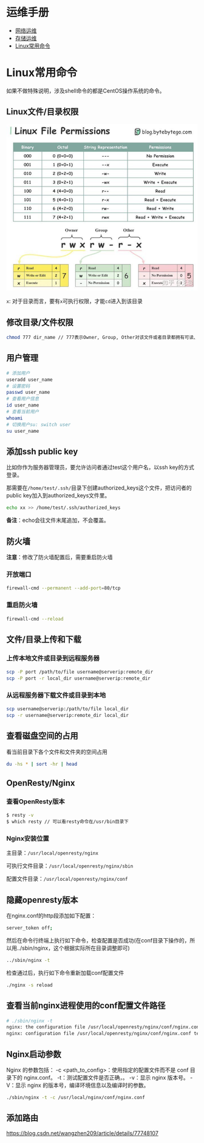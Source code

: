 # 运维手册

* [网络运维](./network/readme.md)
* [存储运维](./storage/readme.md)
* [Linux常用命令](#Linux常用命令)

# Linux常用命令

如果不做特殊说明，涉及shell命令的都是CentOS操作系统的命令。

## Linux文件/目录权限

![](./img/linux-file-permission.jpg) 

`x`: 对于目录而言，要有`x`可执行权限，才能`cd`进入到该目录



## 修改目录/文件权限

```bash
chmod 777 dir_name // 777表示Owner, Group, Other对该文件或者目录都拥有可读、可写和可执行的权限
```



## 用户管理

```bash
# 添加用户
useradd user_name
# 设置密码
passwd user_name
# 查看用户信息
id user_name
# 查看当前用户
whoami
# 切换用户su: switch user
su user_name
```



## 添加ssh public key

比如你作为服务器管理员，要允许访问者通过test这个用户名，以ssh key的方式登录。

那需要在`/home/test/.ssh/`目录下创建authorized_keys这个文件，把访问者的public key加入到authorized_keys文件里。

```bash
echo xx >> /home/test/.ssh/authorized_keys
```

**备注**：echo会往文件末尾追加，不会覆盖。



## 防火墙

**注意**：修改了防火墙配置后，需要重启防火墙

### 开放端口

```bash
firewall-cmd --permanent --add-port=80/tcp
```

### 重启防火墙

```bash
firewall-cmd --reload
```



## 文件/目录上传和下载

### 上传本地文件或目录到远程服务器

```bash
scp -P port /path/to/file username@serverip:remote_dir
scp -P port -r local_dir username@serverip:remote_dir
```

### 从远程服务器下载文件或目录到本地

```bash
scp username@serverip:/path/to/file local_dir
scp -r username@serverip:remote_dir local_dir
```



## 查看磁盘空间的占用

看当前目录下各个文件和文件夹的空间占用

```bash
du -hs * | sort -hr | head 
```



## OpenResty/Nginx

### 查看OpenResty版本

```bash
$ resty -v
$ which resty // 可以看resty命令在/usr/bin目录下
```

### Nginx安装位置

主目录：`/usr/local/openresty/nginx`

可执行文件目录：`/usr/local/openresty/nginx/sbin`

配置文件目录：`/usr/local/openresty/nginx/conf`

## 隐藏openresty版本

在nginx.conf的http段添加如下配置：

```bash
server_token off;
```

然后在命令行终端上执行如下命令，检查配置是否成功(在conf目录下操作的，所以用../sbin/nginx，这个根据实际所在目录调整即可)

```bash
../sbin/nginx -t
```

检查通过后，执行如下命令重新加载conf配置文件

```bash
./nginx -s reload
```

## 查看当前nginx进程使用的conf配置文件路径

```bash
# ./sbin/nginx -t
nginx: the configuration file /usr/local/openresty/nginx/conf/nginx.conf syntax is ok
nginx: configuration file /usr/local/openresty/nginx/conf/nginx.conf test is successful
```

## Nginx启动参数

Nginx 的参数包括：
-c <path_to_config>：使用指定的配置文件而不是 conf 目录下的 nginx.conf。
-t：测试配置文件是否正确，。
-v：显示 nginx 版本号。
-V：显示 nginx 的版本号，编译环境信息以及编译时的参数。

```bash
./sbin/nginx -t -c /usr/local/nginx/conf/nginx.conf
```



## 添加路由

https://blog.csdn.net/wangzhen209/article/details/77748107
